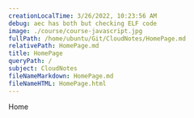 ```yaml
---
creationLocalTime: 3/26/2022, 10:23:56 AM
debug: aec has both but checking ELF code
image: ./course/course-javascript.jpg
fullPath: /home/ubuntu/Git/CloudNotes/HomePage.md
relativePath: HomePage.md
title: HomePage
queryPath: /
subject: CloudNotes
fileNameMarkdown: HomePage.md
fileNameHTML: HomePage.html
---
```



<!-- toc -->
<!-- tocstop -->

Home
